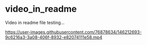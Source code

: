 # video_in_readme
Video in readme file testing...

https://user-images.githubusercontent.com/76878634/146212693-9c6216a3-3a08-406f-8932-e82074111e58.mp4